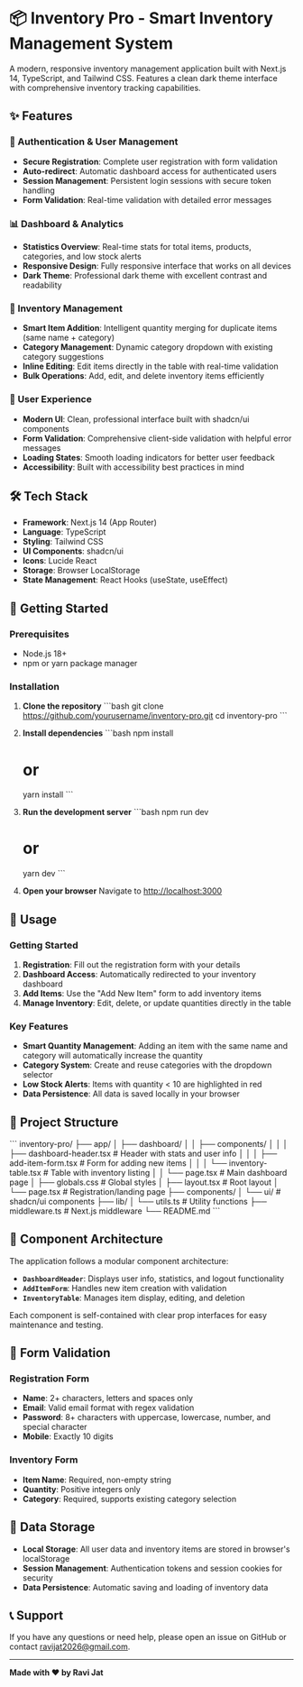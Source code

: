 # 📦 Inventory Pro - Smart Inventory Management System

A modern, responsive inventory management application built with Next.js 14, TypeScript, and Tailwind CSS. Features a clean dark theme interface with comprehensive inventory tracking capabilities.

## ✨ Features

### 🔐 Authentication & User Management
- **Secure Registration**: Complete user registration with form validation
- **Auto-redirect**: Automatic dashboard access for authenticated users
- **Session Management**: Persistent login sessions with secure token handling
- **Form Validation**: Real-time validation with detailed error messages

### 📊 Dashboard & Analytics
- **Statistics Overview**: Real-time stats for total items, products, categories, and low stock alerts
- **Responsive Design**: Fully responsive interface that works on all devices
- **Dark Theme**: Professional dark theme with excellent contrast and readability

### 📝 Inventory Management
- **Smart Item Addition**: Intelligent quantity merging for duplicate items (same name + category)
- **Category Management**: Dynamic category dropdown with existing category suggestions
- **Inline Editing**: Edit items directly in the table with real-time validation
- **Bulk Operations**: Add, edit, and delete inventory items efficiently

### 🎨 User Experience
- **Modern UI**: Clean, professional interface built with shadcn/ui components
- **Form Validation**: Comprehensive client-side validation with helpful error messages
- **Loading States**: Smooth loading indicators for better user feedback
- **Accessibility**: Built with accessibility best practices in mind

## 🛠️ Tech Stack

- **Framework**: Next.js 14 (App Router)
- **Language**: TypeScript
- **Styling**: Tailwind CSS
- **UI Components**: shadcn/ui
- **Icons**: Lucide React
- **Storage**: Browser LocalStorage
- **State Management**: React Hooks (useState, useEffect)

## 🚀 Getting Started

### Prerequisites

- Node.js 18+ 
- npm or yarn package manager

### Installation

1. **Clone the repository**
   \`\`\`bash
   git clone https://github.com/yourusername/inventory-pro.git
   cd inventory-pro
   \`\`\`

2. **Install dependencies**
   \`\`\`bash
   npm install
   # or
   yarn install
   \`\`\`

3. **Run the development server**
   \`\`\`bash
   npm run dev
   # or
   yarn dev
   \`\`\`

4. **Open your browser**
   Navigate to [http://localhost:3000](http://localhost:3000)

## 📱 Usage

### Getting Started
1. **Registration**: Fill out the registration form with your details
2. **Dashboard Access**: Automatically redirected to your inventory dashboard
3. **Add Items**: Use the "Add New Item" form to add inventory items
4. **Manage Inventory**: Edit, delete, or update quantities directly in the table

### Key Features
- **Smart Quantity Management**: Adding an item with the same name and category will automatically increase the quantity
- **Category System**: Create and reuse categories with the dropdown selector
- **Low Stock Alerts**: Items with quantity < 10 are highlighted in red
- **Data Persistence**: All data is saved locally in your browser

## 📁 Project Structure

\`\`\`
inventory-pro/
├── app/
│   ├── dashboard/
│   │   ├── components/
│   │   │   ├── dashboard-header.tsx    # Header with stats and user info
│   │   │   ├── add-item-form.tsx       # Form for adding new items
│   │   │   └── inventory-table.tsx     # Table with inventory listing
│   │   └── page.tsx                    # Main dashboard page
│   ├── globals.css                     # Global styles
│   ├── layout.tsx                      # Root layout
│   └── page.tsx                        # Registration/landing page
├── components/
│   └── ui/                            # shadcn/ui components
├── lib/
│   └── utils.ts                       # Utility functions
├── middleware.ts                      # Next.js middleware
└── README.md
\`\`\`

## 🔧 Component Architecture

The application follows a modular component architecture:

- **`DashboardHeader`**: Displays user info, statistics, and logout functionality
- **`AddItemForm`**: Handles new item creation with validation
- **`InventoryTable`**: Manages item display, editing, and deletion

Each component is self-contained with clear prop interfaces for easy maintenance and testing.

## 🎯 Form Validation

### Registration Form
- **Name**: 2+ characters, letters and spaces only
- **Email**: Valid email format with regex validation
- **Password**: 8+ characters with uppercase, lowercase, number, and special character
- **Mobile**: Exactly 10 digits

### Inventory Form
- **Item Name**: Required, non-empty string
- **Quantity**: Positive integers only
- **Category**: Required, supports existing category selection

## 💾 Data Storage

- **Local Storage**: All user data and inventory items are stored in browser's localStorage
- **Session Management**: Authentication tokens and session cookies for security
- **Data Persistence**: Automatic saving and loading of inventory data



## 📞 Support

If you have any questions or need help, please open an issue on GitHub or contact [ravijat2026@gmail.com](mailto:ravijat2026l@gmail.com).

---

**Made with ❤️ by Ravi Jat**
